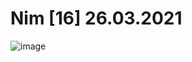 # Nim [16] 26.03.2021

![image](https://user-images.githubusercontent.com/81183518/139125848-bce1dacc-fe5b-4bb2-b29b-9982405b8294.png)
